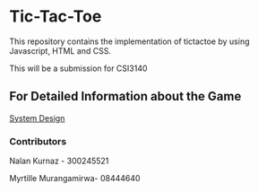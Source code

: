 # Tic-Tac-Toe
<p>This repository contains the implementation of tictactoe by using Javascript, HTML and CSS.</p>
<p>This will be a submission for CSI3140 </p>

## For Detailed Information about the Game
[System Design](/docs/design_system.md)

### Contributors
<p>Nalan Kurnaz - 300245521 </p>
<p>Myrtille Murangamirwa- 08444640</p> 
